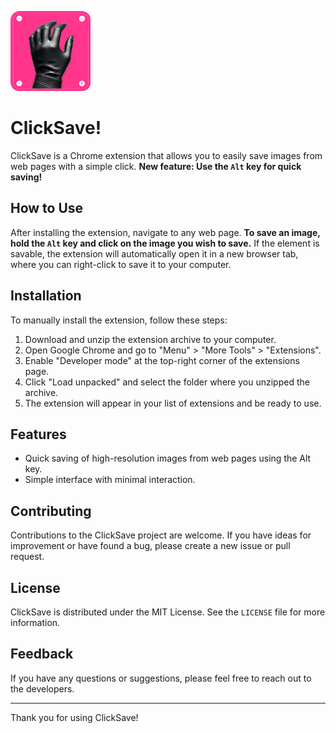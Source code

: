![ClickSave Icon](icon128.png)
# ClickSave!

ClickSave is a Chrome extension that allows you to easily save images from web pages with a simple click.
**New feature: Use the `Alt`  key for quick saving!**

## How to Use

After installing the extension, navigate to any web page. **To save an image, hold the `Alt` key and click on the image you wish to save.** If the element is savable, the extension will automatically open it in a new browser tab, where you can right-click to save it to your computer.

## Installation

To manually install the extension, follow these steps:

1. Download and unzip the extension archive to your computer.
2. Open Google Chrome and go to "Menu" > "More Tools" > "Extensions".
3. Enable "Developer mode" at the top-right corner of the extensions page.
4. Click "Load unpacked" and select the folder where you unzipped the archive.
5. The extension will appear in your list of extensions and be ready to use.

## Features

- Quick saving of high-resolution images from web pages using the Alt key.
- Simple interface with minimal interaction.

## Contributing

Contributions to the ClickSave project are welcome. If you have ideas for improvement or have found a bug, please create a new issue or pull request.

## License

ClickSave is distributed under the MIT License. See the `LICENSE` file for more information.

## Feedback

If you have any questions or suggestions, please feel free to reach out to the developers.

---

Thank you for using ClickSave!
